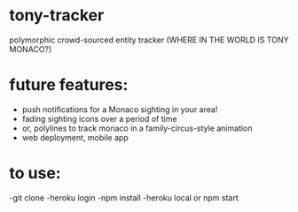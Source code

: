 # tony-tracker
polymorphic crowd-sourced entity tracker (WHERE IN THE WORLD IS TONY MONACO?)

# future features:
- push notifications for a Monaco sighting in your area!
- fading sighting icons over a period of time
- or, polylines to track monaco in a family-circus-style animation
- web deployment, mobile app

# to use:
-git clone
-heroku login
-npm install
-heroku local or npm start
